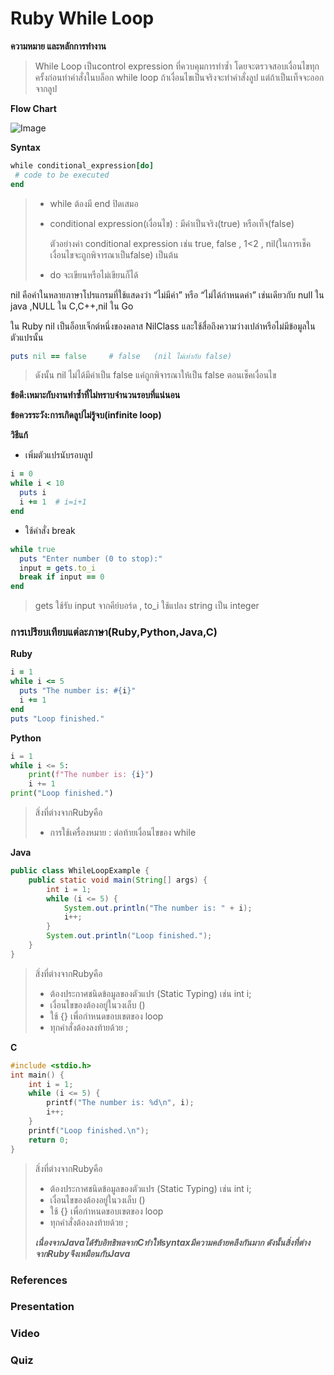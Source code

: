 # Ruby While Loop

**ความหมาย และหลักการทำงาน**

> While Loop เป็นcontrol expression ที่ควบคุมการทำซ้ำ โดยจะตรวจสอบเงื่อนไขทุกครั้งก่อนทำคำสั่งในบล็อก while loop ถ้าเงื่อนไขเป็นจริงจะทำคำสั่งลูป แต่ถ้าเป็นเท็จจะออกจากลูป

**Flow Chart**

![Image](https://github.com/user-attachments/assets/d1cd0950-c875-4667-bc9e-2a00c5aa98c1)

**Syntax**
``` ruby
while conditional_expression[do]
 # code to be executed
end
```

>* while ต้องมี end ปิดเสมอ
>* conditional expression(เงื่อนไข) : มีค่าเป็นจริง(true) หรือเท็จ(false)
>
>   ตัวอย่างค่า conditional expression เช่น true, false , 1<2 , nil(ในการเช็คเงื่อนไขจะถูกพิจารณาเป็นfalse) เป็นต้น
>* do จะเขียนหรือไม่เขียนก็ได้

nil คือค่าในหลายภาษาโปรแกรมที่ใช้แสดงว่า “ไม่มีค่า” หรือ “ไม่ได้กำหนดค่า” เช่นเดียวกับ null ใน java ,NULL ใน C,C++,nil ใน Go

ใน Ruby nil เป็นอ็อบเจ็กต์หนึ่งของคลาส NilClass และใช้สื่อถึงความว่างเปล่าหรือไม่มีข้อมูลในตัวแปรนั้น

```ruby
puts nil == false     # false   (nil ไม่เท่ากับ false)
```
>ดังนั้น nil ไม่ได้มีค่าเป็น false แค่ถูกพิจารณาให้เป็น false ตอนเช็คเงื่อนไข

**ข้อดี:เหมาะกับงานทำซ้ำที่ไม่ทราบจำนวนรอบที่แน่นอน**

**ข้อควรระวัง:การเกิดลูปไม่รู้จบ(infinite loop)**

**วิธีแก้**
* เพิ่มตัวแปรนับรอบลูป
``` ruby
i = 0 
while i < 10
  puts i
  i += 1  # i=i+1 
end
``` 
* ใช้คำสั่ง break
``` ruby
while true
  puts "Enter number (0 to stop):"
  input = gets.to_i
  break if input == 0
end
``` 
> gets ใช้รับ input จากคีย์บอร์ด , to_i ใช้แปลง string เป็น integer 

### การเปรียบเทียบแต่ละภาษา(Ruby,Python,Java,C)

**Ruby**
``` Ruby
i = 1
while i <= 5
  puts "The number is: #{i}"
  i += 1
end 
puts "Loop finished."
``` 
**Python**
``` Python
i = 1
while i <= 5:
    print(f"The number is: {i}")
    i += 1
print("Loop finished.")
```
> สิ่งที่ต่างจากRubyคือ
>* การใช้เครื่องหมาย : ต่อท้ายเงื่อนไขของ while

**Java**
``` Java
public class WhileLoopExample {
    public static void main(String[] args) {
        int i = 1;
        while (i <= 5) {
            System.out.println("The number is: " + i);
            i++;
        }
        System.out.println("Loop finished.");
    }
}
```
> สิ่งที่ต่างจากRubyคือ
>* ต้องประกาศชนิดข้อมูลของตัวแปร (Static Typing) เช่น int i;
>* เงื่อนไขของต้องอยู่ในวงเล็บ ()
>* ใช้ {} เพื่อกำหนดขอบเขตของ loop
>* ทุกคำสั่งต้องลงท้ายด้วย ;

**C**
``` C
#include <stdio.h>
int main() {
    int i = 1;
    while (i <= 5) {
        printf("The number is: %d\n", i);
        i++;
    }
    printf("Loop finished.\n");
    return 0;
}
```
> สิ่งที่ต่างจากRubyคือ
>* ต้องประกาศชนิดข้อมูลของตัวแปร (Static Typing) เช่น int i;
>* เงื่อนไขของต้องอยู่ในวงเล็บ ()
>* ใช้ {} เพื่อกำหนดขอบเขตของ loop
>* ทุกคำสั่งต้องลงท้ายด้วย ;
>  
> ***เนื่องจากJavaได้รับอิทธิพลจากCทำให้syntaxมีความคล้ายคลึงกันมาก ดังนั้นสิ่งที่ต่างจากRubyจึงเหมือนกับJava***

### References

### Presentation

### Video

### Quiz
